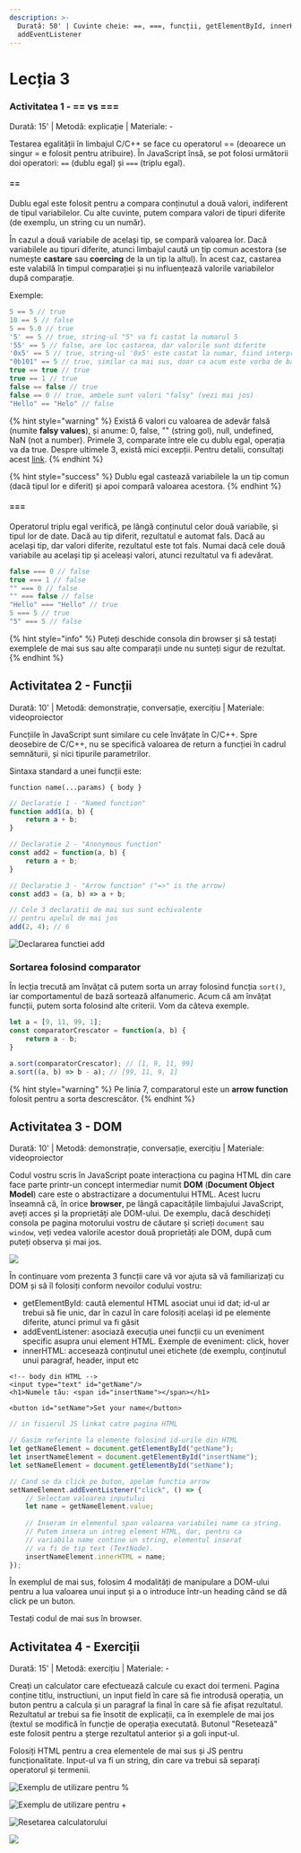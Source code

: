 ```yaml
---
description: >-
  Durată: 50' | Cuvinte cheie: ==, ===, funcții, getElementById, innerHTML,
  addEventListener
---
```


# Lecția 3

### Activitatea 1 -  == vs ===

Durată: 15' \| Metodă: explicație \| Materiale: -

Testarea egalității în limbajul C/C++ se face cu operatorul == \(deoarece un singur = e folosit pentru atribuire\). În JavaScript însă, se pot folosi următorii doi operatori: `==` \(dublu egal\) și `===` \(triplu egal\). 

#### ==

Dublu egal este folosit pentru a compara conținutul a două valori, indiferent de tipul variabilelor. Cu alte cuvinte, putem compara valori de tipuri diferite \(de exemplu, un string cu un număr\).

În cazul a două variabile de același tip, se compară valoarea lor. Dacă variabilele au tipuri diferite, atunci limbajul caută un tip comun acestora \(se numește **castare** sau **coercing** de la un tip la altul\). În acest caz, castarea este valabilă în timpul comparației și nu influențează valorile variabilelor după comparație.

Exemple:

```javascript
5 == 5 // true
10 == 5 // false
5 == 5.0 // true
'5' == 5 // true, string-ul "5" va fi castat la numarul 5
'55' == 5 // false, are loc castarea, dar valorile sunt diferite
'0x5' == 5 // true, string-ul '0x5' este castat la numar, fiind interpretat ca valoarea 5 scrisa in baza 16
"0b101" == 5 // true, similar ca mai sus, doar ca acum este vorba de baza 2
true == true // true
true == 1 // true
false == false // true
false == 0 // true, ambele sunt valori "falsy" (vezi mai jos)
"Hello" == "Helo" // false
```

{% hint style="warning" %}
Există 6 valori cu valoarea de adevăr falsă \(numite **falsy values**\), și anume: 0, false, "" \(string gol\), null, undefined, NaN \(not a number\). Primele 3, comparate între ele cu dublu egal, operația va da true. Despre ultimele 3, există mici excepții. Pentru detalii, consultați acest [link](https://codeburst.io/javascript-double-equals-vs-triple-equals-61d4ce5a121a).
{% endhint %}

{% hint style="success" %}
Dublu egal castează variabilele la un tip comun \(dacă tipul lor e diferit\) și apoi compară valoarea acestora.
{% endhint %}

#### ===

Operatorul triplu egal verifică, pe lângă conținutul celor două variabile, și tipul lor de date. Dacă au tip diferit, rezultatul e automat fals. Dacă au același tip, dar valori diferite, rezultatul este tot fals. Numai dacă cele două variabile au același tip și aceleași valori, atunci rezultatul va fi adevărat.

```javascript
false === 0 // false
true === 1 // false
"" === 0 // false
"" === false // false
"Hello" === "Hello" // true
5 === 5 // true
"5" === 5 // false
```

{% hint style="info" %}
Puteți deschide consola din browser și să testați exemplele de mai sus sau alte comparații unde nu sunteți sigur de rezultat.
{% endhint %}

## Activitatea 2 - Funcții

Durată: 10' \| Metodă: demonstrație, conversație, exercițiu \| Materiale: videoproiector

Funcțiile în JavaScript sunt similare cu cele învățate în C/C++. Spre deosebire de C/C++, nu se specifică valoarea de return a funcției în cadrul semnăturii, și nici tipurile parametrilor.

Sintaxa standard a unei funcții este:

`function name(...params) { body }`

```javascript
// Declaratie 1 - "Named function"
function add1(a, b) {
    return a + b;
}

// Declaratie 2 - "Anonymous function"
const add2 = function(a, b) {
    return a + b;
}

// Declaratie 3 - "Arrow function" ("=>" is the arrow)
const add3 = (a, b) => a + b;

// Cele 3 declaratii de mai sus sunt echivalente
// pentru apelul de mai jos
add(2, 4); // 6
```

![Declararea functiei add](../.gitbook/assets/screenshot-2020-03-15-at-21.24.44.png)

### Sortarea folosind comparator

În lecția trecută am învățat că putem sorta un array folosind funcția `sort()`, iar comportamentul de bază sortează alfanumeric. Acum că am învățat funcții, putem sorta folosind alte criterii. Vom da câteva exemple.

```javascript
let a = [9, 11, 99, 1];
const comparatorCrescator = function(a, b) {
    return a - b;
}

a.sort(comparatorCrescator); // [1, 9, 11, 99]
a.sort((a, b) => b - a); // [99, 11, 9, 1]
```

{% hint style="warning" %}
Pe linia 7, comparatorul este un **arrow function** folosit pentru a sorta descrescător.
{% endhint %}

## Activitatea 3 - DOM

Durată: 10' \| Metodă: demonstrație, conversație, exercițiu \| Materiale: videoproiector

Codul vostru scris în JavaScript poate interacționa cu pagina HTML din care face parte printr-un concept intermediar numit **DOM** \(**Document Object Model**\) care este o abstractizare a documentului HTML. Acest lucru înseamnă că, în orice **browser**, pe lângă capacitățile limbajului JavaScript, aveți acces și la proprietăți ale DOM-ului. De exemplu, dacă deschideți consola pe pagina motorului vostru de căutare și scrieți `document` sau `window`, veți vedea valorile acestor două proprietăți ale DOM, după cum puteți observa și mai jos.

![](../.gitbook/assets/screenshot-2020-03-15-at-21.41.55.png)

În continuare vom prezenta 3 funcții care vă vor ajuta să vă familiarizați cu DOM și să îl folosiți conform nevoilor codului vostru:

* getElementById: caută elementul HTML asociat unui id dat; id-ul ar trebui să fie unic, dar în cazul în care folosiți același id pe elemente diferite, atunci primul va fi găsit
* addEventListener: asociază execuția unei funcții cu un eveniment specific asupra unui element HTML. Exemple de eveniment: click, hover
* innerHTML: accesează conținutul unei etichete \(de exemplu, conținutul unui paragraf, header, input etc

```markup
<!-- body din HTML -->
<input type="text" id="getName"/>
<h1>Numele tău: <span id="insertName"></span></h1>

<button id="setName">Set your name</button>
```

```javascript
// in fisierul JS linkat catre pagina HTML

// Gasim referinte la elemente folosind id-urile din HTML
let getNameElement = document.getElementById("getName");
let insertNameElement = document.getElementById("insertName");
let setNameElement = document.getElementById("setName");

// Cand se da click pe buton, apelam functia arrow
setNameElement.addEventListener("click", () => {
    // Selectam valoarea inputului
    let name = getNameElement.value;
    
    // Inseram in elementul span valoarea variabilei name ca string.
    // Putem insera un intreg element HTML, dar, pentru ca
    // variabila name contine un string, elementul inserat
    // va fi de tip text (TextNode).
    insertNameElement.innerHTML = name;
});
```

În exemplul de mai sus, folosim 4 modalități de manipulare a DOM-ului pentru a lua valoarea unui input și a o introduce într-un heading când se dă click pe un buton.

Testați codul de mai sus în browser.

## Activitatea 4 - Exerciții

Durată: 15' \| Metodă: exercițiu \| Materiale: -

Creați un calculator care efectuează calcule cu exact doi termeni. Pagina conține titlu, instructiuni, un input field în care să fie introdusă operația, un buton pentru a calcula și un paragraf la final în care să fie afișat rezultatul. Rezultatul ar trebui sa fie însotit de explicații, ca în exemplele de mai jos \(textul se modifică în funcție de operația executată. Butonul "Resetează" este folosit pentru a șterge rezultatul anterior și a goli input-ul.

Folosiți HTML pentru a crea elementele de mai sus și JS pentru funcționalitate. Input-ul va fi un string, din care va trebui să separați operatorul și termenii.

![Exemplu de utilizare pentru %](../.gitbook/assets/screenshot-2020-03-16-at-18.08.58.png)

![Exemplu de utilizare pentru +](../.gitbook/assets/screenshot-2020-03-16-at-18.09.22.png)

![Resetarea calculatorului](../.gitbook/assets/screenshot-2020-03-16-at-18.10.07.png)

![](../.gitbook/assets/copy-of-logo-techtor-05.png)

